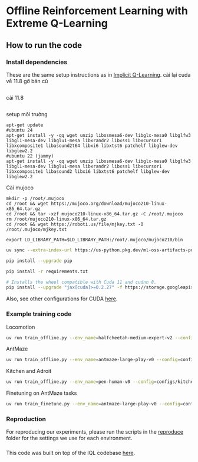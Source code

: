 # Offline Reinforcement Learning with Extreme Q-Learning

## How to run the code

### Install dependencies

These are the same setup instructions as in [Implicit Q-Learning](https://github.com/ikostrikov/implicit_q_learning).
cài lại cuda về 11.8
gỡ bản cũ
```
```
cài 11.8
```
```


setup môi trường 
```
apt-get update
#ubuntu 24
apt-get install -y -qq wget unzip libosmesa6-dev libglx-mesa0 libglfw3 libgl1-mesa-dev libglu1-mesa libxrandr2 libxss1 libxcursor1 libxcomposite1 libasound2t64 libxi6 libxtst6 patchelf libglew-dev libglew2.2
#ubuntu 22 (jammy)
apt-get install -y -qq wget unzip libosmesa6-dev libglx-mesa0 libglfw3 libgl1-mesa-dev libglu1-mesa libxrandr2 libxss1 libxcursor1 libxcomposite1 libasound2 libxi6 libxtst6 patchelf libglew-dev libglew2.2
```
Cài mujoco
```
mkdir -p /root/.mujoco
cd /root && wget https://mujoco.org/download/mujoco210-linux-x86_64.tar.gz
cd /root && tar -xzf mujoco210-linux-x86_64.tar.gz -C /root/.mujoco
rm /root/mujoco210-linux-x86_64.tar.gz
cd /root && wget https://roboti.us/file/mjkey.txt -O /root/.mujoco/mjkey.txt
```

```
export LD_LIBRARY_PATH=$LD_LIBRARY_PATH:/root/.mujoco/mujoco210/bin
```


```bash
uv sync --extra-index-url https://us-python.pkg.dev/ml-oss-artifacts-published/jax/simple/

pip install --upgrade pip

pip install -r requirements.txt

# Installs the wheel compatible with Cuda 11 and cudnn 8.
pip install --upgrade "jax[cuda]>=0.2.27" -f https://storage.googleapis.com/jax-releases/jax_releases.html
```

Also, see other configurations for CUDA [here](https://github.com/google/jax#pip-installation-gpu-cuda).

### Example training code

Locomotion
```bash
uv run train_offline.py --env_name=halfcheetah-medium-expert-v2 --config=configs/mujoco_config.py --max_clip=5 --sample_random_times=1 --temp=1
```

AntMaze
```bash
uv run train_offline.py --env_name=antmaze-large-play-v0 --config=configs/antmaze_config.py --eval_episodes=100 --eval_interval=100000  --max_clip=5  --temp=0.8
```

Kitchen and Adroit
```bash
uv run train_offline.py --env_name=pen-human-v0 --config=configs/kitchen_config.py --max_clip=5 --sample_random_times=1 --temp=8
```

Finetuning on AntMaze tasks
```bash
uv run train_finetune.py --env_name=antmaze-large-play-v0 --config=configs/antmaze_finetune_config.py --eval_episodes=100 --eval_interval=100000 --replay_buffer_size 2000000 --max_clip=5 --num_v_updates=4  --temp=0.8 --num_pretraining_steps=1000000
```

### Reproduction

For reproducing our experiments, please run the scripts in the [reproduce](reproduce) folder for the settings we use for each environment.

### 
This code was built on top of the IQL codebase [here](https://github.com/ikostrikov/implicit_q_learning).

